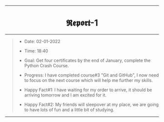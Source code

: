--------
<h1 align="center">𝕽𝖊𝖕𝖔𝖗𝖙-1</h1>

--------
> - Date: 02-01-2022
> - Time: 18:40
> - Goal: Get four certificates by the end of January, complete the Python Crash Course.
>
> - Progress: I have completed course#3 "Git and GitHub", I now need to focus on the next course which will help me further my skills.
> - Happy Fact#1: I have waiting for my order to arrive, it should be arriving tomorrow and I am excited for it.
> - Happy Fact#2: My friends will sleepover at my place, we are going to have lots of fun and a little bit of studying.

--------
